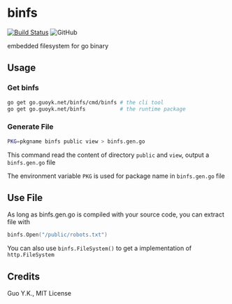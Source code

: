 # binfs

[![Build Status](https://travis-ci.org/go-guoyk/binfs.svg?branch=master)](https://travis-ci.org/go-guoyk/binfs)
![GitHub](https://img.shields.io/github/license/go-guoyk/binfs.svg)

embedded filesystem for go binary

## Usage

### Get binfs

```bash
go get go.guoyk.net/binfs/cmd/binfs # the cli tool
go get go.guoyk.net/binfs           # the runtime package
```

### Generate File

```bash
PKG=pkgname binfs public view > binfs.gen.go
```

This command read the content of directory `public` and `view`, output a `binfs.gen.go` file

The environment variable `PKG` is used for package name in `binfs.gen.go` file

## Use File

As long as binfs.gen.go is compiled with your source code, you can extract file with

```go
binfs.Open("/public/robots.txt")
```

You can also use `binfs.FileSystem()` to get a implementation of `http.FileSystem`

## Credits

Guo Y.K., MIT License
